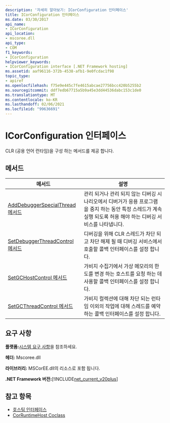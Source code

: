 ```yaml
---
description: '자세히 알아보기: ICorConfiguration 인터페이스'
title: ICorConfiguration 인터페이스
ms.date: 03/30/2017
api_name:
- ICorConfiguration
api_location:
- mscoree.dll
api_type:
- COM
f1_keywords:
- ICorConfiguration
helpviewer_keywords:
- ICorConfiguration interface [.NET Framework hosting]
ms.assetid: aaf96116-372b-4538-afb1-9e0fcdac1f98
topic_type:
- apiref
ms.openlocfilehash: f75e9e445c7fe4615abcae27756bcc420b5255b2
ms.sourcegitcommit: ddf7edb67715a5b9a45e3dd44536dabc153c1de0
ms.translationtype: MT
ms.contentlocale: ko-KR
ms.lasthandoff: 02/06/2021
ms.locfileid: "99636691"
---
```

# <a name="icorconfiguration-interface"></a>ICorConfiguration 인터페이스

CLR (공용 언어 런타임)을 구성 하는 메서드를 제공 합니다.  
  
## <a name="methods"></a>메서드  
  
|메서드|설명|  
|------------|-----------------|  
|[AddDebuggerSpecialThread 메서드](icorconfiguration-adddebuggerspecialthread-method.md)|관리 되거나 관리 되지 않는 디버깅 시나리오에서 디버거가 응용 프로그램을 중지 하는 동안 특정 스레드가 계속 실행 되도록 허용 해야 하는 디버깅 서비스를 나타냅니다.|  
|[SetDebuggerThreadControl 메서드](icorconfiguration-setdebuggerthreadcontrol-method.md)|디버깅을 위해 CLR 스레드가 차단 되 고 차단 해제 될 때 디버깅 서비스에서 호출할 콜백 인터페이스를 설정 합니다.|  
|[SetGCHostControl 메서드](icorconfiguration-setgchostcontrol-method.md)|가비지 수집기에서 가상 메모리의 한도를 변경 하는 호스트를 요청 하는 데 사용할 콜백 인터페이스를 설정 합니다.|  
|[SetGCThreadControl 메서드](icorconfiguration-setgcthreadcontrol-method.md)|가비지 컬렉션에 대해 차단 되는 런타임 이외의 작업에 대해 스레드를 예약 하는 콜백 인터페이스를 설정 합니다.|  
  
## <a name="requirements"></a>요구 사항  

 **플랫폼:**[시스템 요구 사항](../../get-started/system-requirements.md)을 참조하세요.  
  
 **헤더:** Mscoree.dll  
  
 **라이브러리:** MSCorEE.dll의 리소스로 포함 됩니다.  
  
 **.NET Framework 버전:**[!INCLUDE[net_current_v20plus](../../../../includes/net-current-v20plus-md.md)]  
  
## <a name="see-also"></a>참고 항목

- [호스팅 인터페이스](hosting-interfaces.md)
- [CorRuntimeHost Coclass](corruntimehost-coclass.md)
